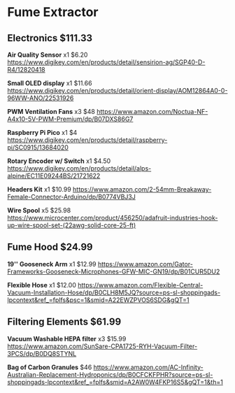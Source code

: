 # Fume Extractor

## Electronics $111.33

**Air Quality Sensor** x1 $6.20 https://www.digikey.com/en/products/detail/sensirion-ag/SGP40-D-R4/12820418

**Small OLED display** x1 $11.66 https://www.digikey.com/en/products/detail/orient-display/AOM12864A0-0-96WW-ANO/22531926

**PWM Ventilation Fans** x3 $48 https://www.amazon.com/Noctua-NF-A4x10-5V-PWM-Premium/dp/B07DXS86G7

**Raspberry Pi Pico** x1 $4 https://www.digikey.com/en/products/detail/raspberry-pi/SC0915/13684020

**Rotary Encoder w/ Switch** x1 $4.50 https://www.digikey.com/en/products/detail/alps-alpine/EC11E09244BS/21721622

**Headers Kit** x1 $10.99 https://www.amazon.com/2-54mm-Breakaway-Female-Connector-Arduino/dp/B0774VBJ3J

**Wire Spool** x5 $25.98 https://www.microcenter.com/product/456250/adafruit-industries-hook-up-wire-spool-set-(22awg-solid-core-25-ft)

## Fume Hood $24.99

**19'' Gooseneck Arm** x1 $12.99 https://www.amazon.com/Gator-Frameworks-Gooseneck-Microphones-GFW-MIC-GN19/dp/B01CUR5DU2

**Flexible Hose** x1 $12.00 https://www.amazon.com/Flexible-Central-Vacuum-Installation-Hose/dp/B0CLH8M5JQ?source=ps-sl-shoppingads-lpcontext&ref_=fplfs&psc=1&smid=A22EWZPVOS6SDG&gQT=1

## Filtering Elements $61.99

**Vacuum Washable HEPA filter** x3 $15.99 https://www.amazon.com/SunSare-CPA1725-RYH-Vacuum-Filter-3PCS/dp/B0DQ8STYNL

**Bag of Carbon Granules** $46 https://www.amazon.com/AC-Infinity-Australian-Replacement-Hydroponics/dp/B0CFCKFPHR?source=ps-sl-shoppingads-lpcontext&ref_=fplfs&smid=A2AW0W4FKP16S5&gQT=1&th=1
